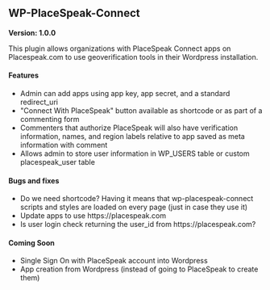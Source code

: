 <h2>WP-PlaceSpeak-Connect</h2>
<p><strong>Version: 1.0.0</strong></p>
<p>This plugin allows organizations with PlaceSpeak Connect apps on Placespeak.com to use geoverification tools in their Wordpress installation.</p>
<h4>Features</h4>
<ul>
    <li>Admin can add apps using app key, app secret, and a standard redirect_uri</li>
    <li>"Connect With PlaceSpeak" button available as shortcode or as part of a commenting form</li>
    <li>Commenters that authorize PlaceSpeak will also have verification information, names, and region labels relative to app saved as meta information with comment</li>
    <li>Allows admin to store user information in WP_USERS table or custom placespeak_user table</li>
</ul>
<h4>Bugs and fixes</h4>
<ul>
    <li>Do we need shortcode? Having it means that wp-placespeak-connect scripts and styles are loaded on every page (just in case they use it)</li>
    <li>Update apps to use https://placespeak.com</li>
    <li>Is user login check returning the user_id from https://placespeak.com?</li>
</ul>
<h4>Coming Soon</h4>
<ul>
    <li>Single Sign On with PlaceSpeak account into Wordpress</li>
    <li>App creation from Wordpress (instead of going to PlaceSpeak to create them)</li>
</ul>
